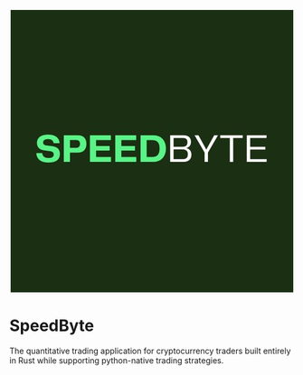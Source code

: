 <p align="center">
  <img src="assets/images/Speed.jpg" alt="SpeedByte Trading Logo">
</p>

# SpeedByte
The quantitative trading application for cryptocurrency traders built entirely in Rust while supporting python-native trading strategies. 
